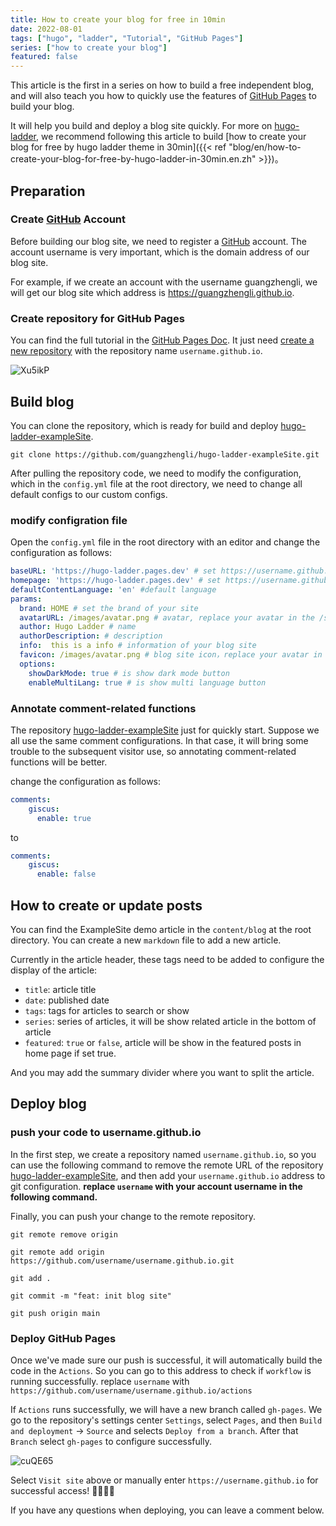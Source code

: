 ```yaml
---
title: How to create your blog for free in 10min
date: 2022-08-01
tags: ["hugo", "ladder", "Tutorial", "GitHub Pages"]
series: ["how to create your blog"]
featured: false
---
```


This article is the first in a series on how to build a free independent blog, and will also teach you how to quickly use the features of [GitHub Pages](https://pages.github.com/) to build your blog.

It will help you build and deploy a blog site quickly. For more on  [hugo-ladder](https://github.com/guangzhengli/hugo-theme-ladder), we recommend following this article to build  [how to create your blog for free by hugo ladder theme in 30min]({{< ref "blog/en/how-to-create-your-blog-for-free-by-hugo-ladder-in-30min.en.zh" >}})。

<!--more-->

## Preparation

### Create [GitHub](https://github.com/) Account

Before building our blog site, we need to register a [GitHub](https://github.com/) account. The account username is very important, which is the domain address of our blog site.

For example, if we create an account with the username guangzhengli, we will get our blog site which address is https://guangzhengli.github.io.

### Create repository for GitHub Pages

You can find the full tutorial in the [GitHub Pages Doc](https://pages.github.com/). It just need [create a new repository](https://github.com/new) with the repository name  `username.github.io`.

![Xu5ikP](https://storage.guangzhengli.com/images/Xu5ikP.jpg)

## Build blog

You can clone the repository, which is ready for build and deploy [hugo-ladder-exampleSite](https://github.com/guangzhengli/hugo-ladder-exampleSite).

```shell
git clone https://github.com/guangzhengli/hugo-ladder-exampleSite.git
```

After pulling the repository code, we need to modify the configuration, which in the `config.yml` file at the root directory, we need to change all default configs to our custom configs.

### modify configration file

Open the  `config.yml` file in the root directory with an editor and change the configuration as follows: 

```yml
baseURL: 'https://hugo-ladder.pages.dev' # set https://username.github.io
homepage: 'https://hugo-ladder.pages.dev' # set https://username.github.io
defaultContentLanguage: 'en' #default language
params:
  brand: HOME # set the brand of your site
  avatarURL: /images/avatar.png # avatar, replace your avatar in the /static/images/
  author: Hugo Ladder # name
  authorDescription: # description
  info:  this is a info # information of your blog site
  favicon: /images/avatar.png # blog site icon，replace your avatar in the /static/images/
  options:
    showDarkMode: true # is show dark mode button
    enableMultiLang: true # is show multi language button
```

### Annotate comment-related functions

The repository [hugo-ladder-exampleSite](https://github.com/guangzhengli/hugo-ladder-exampleSite) just for quickly start. Suppose we all use the same comment configurations. In that case, it will bring some trouble to the subsequent visitor use, so annotating comment-related functions will be better.

change the configuration as follows: 

```yml
comments:
    giscus:
      enable: true
```

to

```yml
comments:
    giscus:
      enable: false
```

## How to create or update posts

You can find the ExampleSite demo article in the `content/blog` at the root directory. You can create a new `markdown` file to add a new article.

Currently in the article header, these tags need to be added to configure the display of the article:

* `title`: article title
* `date`: published date
* `tags`:  tags for articles to search or show
* `series`:  series of articles, it will be show related article in the bottom of article
* `featured`: `true` or  `false`, article will be show in the featured posts in home page if set true.

And you may add the <!--more--> summary divider where you want to split the article.

## Deploy blog

### push your code to username.github.io

In the first step, we create a repository named  `username.github.io`, so you can use the following command to remove the remote URL of the repository [hugo-ladder-exampleSite](https://github.com/guangzhengli/hugo-ladder-exampleSite), and then add your `username.github.io` address to git configuration. **replace `username` with your account username in the following command.**

Finally, you can push your change to the remote repository.

```shell
git remote remove origin

git remote add origin https://github.com/username/username.github.io.git

git add .

git commit -m "feat: init blog site"

git push origin main
```

### Deploy GitHub Pages
Once we've made sure our push is successful, it will automatically build the code in the `Actions`. So you can go to this address to check if  `workflow` is running successfully. replace `username`  with `https://github.com/username/username.github.io/actions`

If `Actions`  runs successfully, we will have a new branch called `gh-pages`. We go to the repository's settings center `Settings`, select `Pages`, and then `Build and deployment` -> `Source` and selects `Deploy from a branch`. After that `Branch` select `gh-pages` to configure successfully.

![cuQE65](https://storage.guangzhengli.com/images/cuQE65.jpg)

Select `Visit site` above or manually enter `https://username.github.io` for successful access! 🎉🎉🎉🎉

If you have any questions when deploying, you can leave a comment below.
